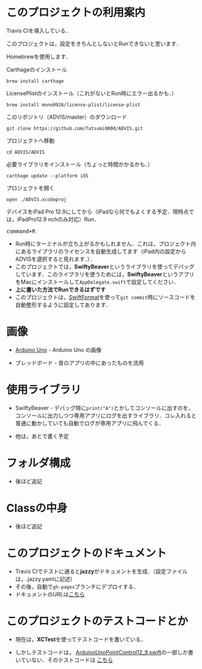 
# このプロジェクトの利用案内
Travis CIを導入している．

このプロジェクトは，設定をきちんとしないとRunできないと思います．

Homebrewを使用します．

Carthageのインストール

`brew install carthage`

LicensePlistのインストール（これがないとRun時にエラー出るかも．）

`brew install mono0926/license-plist/license-plist`

このリポジトリ（ADVIS/master）のダウンロード

`git clone https://github.com/Tatsumi0000/ADVIS.git`

プロジェクトへ移動

`cd ADVIS/ADVIS`

必要ライブラリをインストール（ちょっと時間かかるかも．）

`carthage update --platform iOS`

プロジェクトを開く

`open ./ADVIS.xcodeproj`

デバイスをiPad Pro 12.9にしてから（iPadなら何でもよくする予定．現時点では，iPadPro12.9 nchのみ対応）Run．

<kbd><kbd>command</kbd>+<kbd>R</kbd></kbd>

- Run時にターミナルが立ち上がるかもしれません．これは，プロジェクト内にあるライブラリのライセンスを自動生成してます（iPad内の設定からADVISを選択すると見れます．）．
- このプロジェクトでは，**SwiftyBeaver**というライブラリを使ってデバッグしています．このライブラリを使うためには，**SwiftyBeaver**というアプリをMacにインストールして`AppDelegate.swift`で設定してください．
- **上に書いた方法でRunできるはずです**
- このプロジェクトは，[SwiftFormat](https://github.com/nicklockwood/SwiftFormat)を使って`git commit`時にソースコードを自動整形するように設定してあります．

# 画像

- [Arduino Uno](https://pixabay.com/ja/arduino-arduino%E3%81%AEuno-%E6%8A%80%E8%A1%93-%E3%83%87%E3%82%B8%E3%82%BF%E3%83%AB-2168193/) - Arduino Uno の画像

- ブレッドボード - 昔のアプリの中にあったものを流用

# 使用ライブラリ
 - SwiftyBeaver - デバッグ時に`print("A")`とかしてコンソールに出すのを，コンソールに出力しつつ専用アプリにログを出すライブラリ．コレ入れると普通に動かしていても自動でログが専用アプリに飛んでくる．
 
 - 他は，あとで書く予定
 
 # フォルダ構成
 
 - 後ほど追記
 
 # Classの中身
 
 - 後ほど追記
 
 # このプロジェクトのドキュメント
 
- Travis CIでテストに通ると**jazzy**がドキュメントを生成．（設定ファイルは，.jazzy.yamlに記述）
- その後，自動で`gh-pages`ブランチにデプロイする．
- ドキュメントのURLは[こちら](https://tatsumi0000.github.io/ADVIS/)
 
 # このプロジェクトのテストコードとか
 
 - 現在は，**XCTest**を使ってテストコードを書いている．
 
 - しかしテストコードは， [ArduinoUnoPointControl12_9.swift](https://github.com/Tatsumi0000/ADVIS/blob/master/ADVIS/ADVIS/ArduinoUnoPointControl12_9.swift)の一部しか書いていない．そのテストコードは [こちら](https://github.com/Tatsumi0000/ADVIS/blob/master/ADVIS/ADVISTests/ArduinoUnoPointControl12_9Tests.swift)


